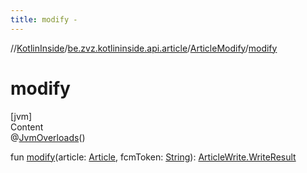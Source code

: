 ```yaml
---
title: modify -
---
```

//[KotlinInside](../../index.md)/[be.zvz.kotlininside.api.article](../index.md)/[ArticleModify](index.md)/[modify](modify.md)



# modify  
[jvm]  
Content  
@[JvmOverloads](https://kotlinlang.org/api/latest/jvm/stdlib/kotlin.jvm/-jvm-overloads/index.html)()  
  
fun [modify](modify.md)(article: [Article](../../be.zvz.kotlininside.api.type/-article/index.md), fcmToken: [String](https://kotlinlang.org/api/latest/jvm/stdlib/kotlin/-string/index.html)): [ArticleWrite.WriteResult](../-article-write/-write-result/index.md)  



